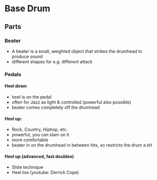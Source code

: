 # Base Drum

## Parts

### Beater

- A beater is a small, weighted object that strikes the drumhead to produce sound
- different shapes for e.g. different attack

### Pedals

#### Heel down

- heel is on the pedal
- often for Jazz as light & controlled (powerful also possible)
- beater comes completely off the drumhead

#### Heel up:

- Rock, Country, Hiphop, etc.
- powerful, you can slam on it
- more comfortable
- beater in on the drumhead in between hits, so restricts the drum a bit

#### Heel up (advanced, fast doubles)

- Slide technique
- Heel toe (youtube: Derrick Cope)
